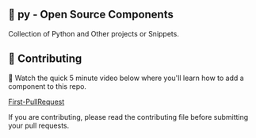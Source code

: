 ## 💜 py - Open Source Components
Collection of Python and Other projects or Snippets.


## 🤲 Contributing
🍿  Watch the quick 5 minute video below where you'll learn how to add a component to this repo.

[First-PullRequest](https://devdojo.com/episode/hacktoberfest-2020)


If you are contributing, please read the contributing file before submitting your pull requests.
